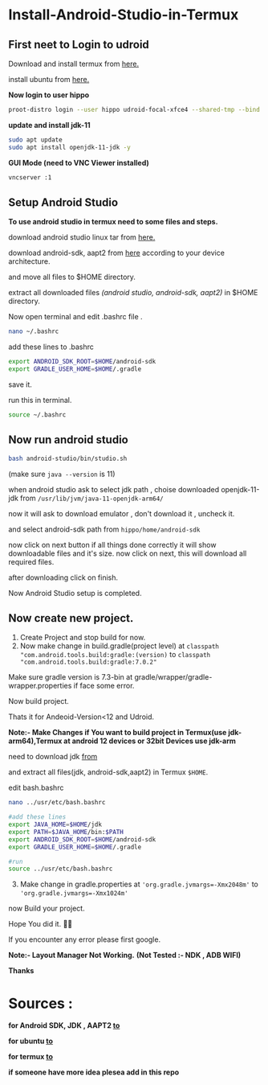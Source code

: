 # Install-Android-Studio-in-Termux

## First neet to Login to udroid

Download and install termux from [here.](https://f-droid.org/en/packages/com.termux/)

install ubuntu from [here.](https://github.com/RandomCoderOrg/ubuntu-on-android/)

**Now login to user hippo**

```bash
proot-distro login --user hippo udroid-focal-xfce4 --shared-tmp --bind /dev/null:/proc/sys/kernel/cap_last_cap

```
**update and install jdk-11**
```bash
sudo apt update
sudo apt install openjdk-11-jdk -y
```
**GUI Mode (need to VNC Viewer installed)**
```bash
vncserver :1
```

## Setup Android Studio

**To use android studio in termux need to some files and steps.**

download android studio linux tar from [here.](https://developer.android.com/studio)

download android-sdk, aapt2 from [here](https://androidide.com/) according to your device architecture.
   
and move all files to $HOME directory.

extract all downloaded files *(android studio, android-sdk, aapt2)* in $HOME directory.

Now open terminal and edit .bashrc file .
```bash
nano ~/.bashrc
```
add these lines to .bashrc

```bash
export ANDROID_SDK_ROOT=$HOME/android-sdk
export GRADLE_USER_HOME=$HOME/.gradle
```
save it.

run this in terminal.
```bash 
source ~/.bashrc
```
## Now run android studio 

```bash 
bash android-studio/bin/studio.sh
```
(make sure `java --version` is 11)
   
when android studio ask to select jdk path , choise downloaded openjdk-11-jdk from `/usr/lib/jvm/java-11-openjdk-arm64/`

now it will ask to download emulator , don't download it , uncheck it.

and select android-sdk path from `hippo/home/android-sdk`

now click on next button if all things done correctly it will show downloadable files and it's size. now click on next, this will download all required files.

after downloading click on finish.

Now Android Studio setup is completed.

## Now create new project.
1. Create Project and stop build for now.
2. Now make change in build.gradle(project level) at `classpath "com.android.tools.build:gradle:(version)` to `classpath "com.android.tools.build:gradle:7.0.2"`

Make sure gradle version is 7.3-bin at gradle/wrapper/gradle-wrapper.properties if face some error.

Now build project.

Thats it for Andeoid-Version<12 and Udroid.

**Note:- Make Changes if You want to build project in Termux(use jdk-arm64),Termux at android 12 devices or 32bit Devices use jdk-arm**

need to download jdk [from](https://github.com/itsaky/AndroidIDE/)

and extract all files(jdk, android-sdk,aapt2) in Termux `$HOME`.

edit bash.bashrc

```bash
nano ../usr/etc/bash.bashrc

#add these lines
export JAVA_HOME=$HOME/jdk
export PATH=$JAVA_HOME/bin:$PATH
export ANDROID_SDK_ROOT=$HOME/android-sdk
export GRADLE_USER_HOME=$HOME/.gradle

#run
source ../usr/etc/bash.bashrc
```

3. Make change in gradle.properties at `'org.gradle.jvmargs=-Xmx2048m'` to `'org.gradle.jvmargs=-Xmx1024m'`

now Build your project.

Hope You did it. 👍🏻

If you encounter any error please first google.

**Note:- Layout Manager Not Working.**
**(Not Tested :- NDK , ADB WIFI)**

**Thanks**

# Sources : 
**for Android SDK, JDK , AAPT2 [to](https://github.com/itsaky/AndroidIDE/)**

**for ubuntu [to](https://github.com/RandomCoderOrg/ubuntu-on-android/)**

**for termux [to](https://termux.com/)**

**if someone have more idea plesea add in this repo**
